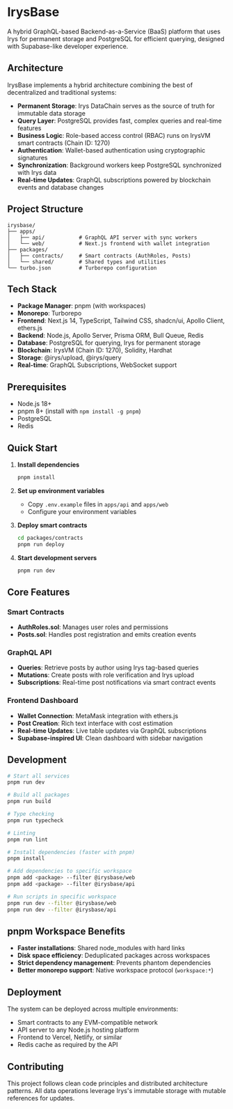 # IrysBase

A hybrid GraphQL-based Backend-as-a-Service (BaaS) platform that uses Irys for permanent storage and PostgreSQL for efficient querying, designed with Supabase-like developer experience.

## Architecture

IrysBase implements a hybrid architecture combining the best of decentralized and traditional systems:

- **Permanent Storage**: Irys DataChain serves as the source of truth for immutable data storage
- **Query Layer**: PostgreSQL provides fast, complex queries and real-time features
- **Business Logic**: Role-based access control (RBAC) runs on IrysVM smart contracts (Chain ID: 1270)
- **Authentication**: Wallet-based authentication using cryptographic signatures
- **Synchronization**: Background workers keep PostgreSQL synchronized with Irys data
- **Real-time Updates**: GraphQL subscriptions powered by blockchain events and database changes

## Project Structure

```
irysbase/
├── apps/
│   ├── api/           # GraphQL API server with sync workers
│   └── web/           # Next.js frontend with wallet integration
├── packages/
│   ├── contracts/     # Smart contracts (AuthRoles, Posts)
│   └── shared/        # Shared types and utilities
└── turbo.json         # Turborepo configuration
```

## Tech Stack

- **Package Manager**: pnpm (with workspaces)
- **Monorepo**: Turborepo
- **Frontend**: Next.js 14, TypeScript, Tailwind CSS, shadcn/ui, Apollo Client, ethers.js
- **Backend**: Node.js, Apollo Server, Prisma ORM, Bull Queue, Redis
- **Database**: PostgreSQL for querying, Irys for permanent storage
- **Blockchain**: IrysVM (Chain ID: 1270), Solidity, Hardhat
- **Storage**: @irys/upload, @irys/query
- **Real-time**: GraphQL Subscriptions, WebSocket support

## Prerequisites

- Node.js 18+ 
- pnpm 8+ (install with `npm install -g pnpm`)
- PostgreSQL
- Redis

## Quick Start

1. **Install dependencies**
   ```bash
   pnpm install
   ```

2. **Set up environment variables**
   - Copy `.env.example` files in `apps/api` and `apps/web`
   - Configure your environment variables

3. **Deploy smart contracts**
   ```bash
   cd packages/contracts
   pnpm run deploy
   ```

4. **Start development servers**
   ```bash
   pnpm run dev
   ```

## Core Features

### Smart Contracts

- **AuthRoles.sol**: Manages user roles and permissions
- **Posts.sol**: Handles post registration and emits creation events

### GraphQL API

- **Queries**: Retrieve posts by author using Irys tag-based queries
- **Mutations**: Create posts with role verification and Irys upload
- **Subscriptions**: Real-time post notifications via smart contract events

### Frontend Dashboard

- **Wallet Connection**: MetaMask integration with ethers.js
- **Post Creation**: Rich text interface with cost estimation
- **Real-time Updates**: Live table updates via GraphQL subscriptions
- **Supabase-inspired UI**: Clean dashboard with sidebar navigation

## Development

```bash
# Start all services
pnpm run dev

# Build all packages
pnpm run build

# Type checking
pnpm run typecheck

# Linting
pnpm run lint

# Install dependencies (faster with pnpm)
pnpm install

# Add dependencies to specific workspace
pnpm add <package> --filter @irysbase/web
pnpm add <package> --filter @irysbase/api

# Run scripts in specific workspace
pnpm run dev --filter @irysbase/web
pnpm run dev --filter @irysbase/api
```

## pnpm Workspace Benefits

- **Faster installations**: Shared node_modules with hard links
- **Disk space efficiency**: Deduplicated packages across workspaces  
- **Strict dependency management**: Prevents phantom dependencies
- **Better monorepo support**: Native workspace protocol (`workspace:*`)

## Deployment

The system can be deployed across multiple environments:
- Smart contracts to any EVM-compatible network
- API server to any Node.js hosting platform
- Frontend to Vercel, Netlify, or similar
- Redis cache as required by the API

## Contributing

This project follows clean code principles and distributed architecture patterns. All data operations leverage Irys's immutable storage with mutable references for updates.